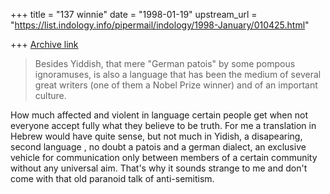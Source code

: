 +++
title = "137 winnie"
date = "1998-01-19"
upstream_url = "https://list.indology.info/pipermail/indology/1998-January/010425.html"

+++
[Archive link](https://list.indology.info/pipermail/indology/1998-January/010425.html)

>Besides Yiddish, that mere "German patois" by some pompous ignoramuses,
>is also a language that has been the medium of several great writers
>(one of them a Nobel Prize winner) and of an important culture.


How much affected and violent in language certain people get when not
everyone accept fully what they believe to be truth. For me a translation in
Hebrew would have quite sense, but  not  much in Yidish, a disapearing,
second language , no doubt a patois and a german dialect, an exclusive
vehicle for communication only between members of a certain community
without any universal aim. That's why it sounds strange to me and don't come
with that old paranoid talk of anti-semitism.




